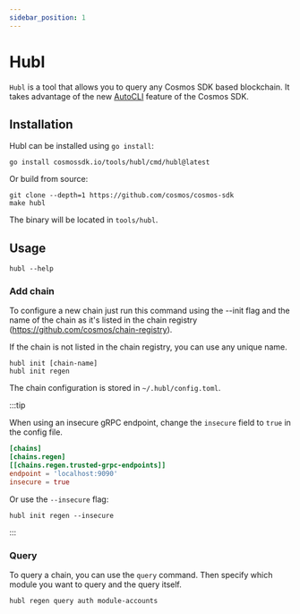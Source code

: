 ```yaml
---
sidebar_position: 1
---
```


# Hubl

`Hubl` is a tool that allows you to query any Cosmos SDK based blockchain.
It takes advantage of the new [AutoCLI](../../client/v2/README.md) feature <!-- TODO replace with AutoCLI docs --> of the Cosmos SDK.

## Installation

Hubl can be installed using `go install`:

```shell
go install cosmossdk.io/tools/hubl/cmd/hubl@latest
```

Or build from source:

```shell
git clone --depth=1 https://github.com/cosmos/cosmos-sdk
make hubl
```

The binary will be located in `tools/hubl`.

## Usage

```shell
hubl --help
```

### Add chain

To configure a new chain just run this command using the --init flag and the name of the chain as it's listed in the chain registry (<https://github.com/cosmos/chain-registry>).

If the chain is not listed in the chain registry, you can use any unique name.

```shell
hubl init [chain-name]
hubl init regen
```

The chain configuration is stored in `~/.hubl/config.toml`.

:::tip

When using an insecure gRPC endpoint, change the `insecure` field to `true` in the config file.

```toml
[chains]
[chains.regen]
[[chains.regen.trusted-grpc-endpoints]]
endpoint = 'localhost:9090'
insecure = true
```

Or use the `--insecure` flag:

```shell
hubl init regen --insecure
```

:::

### Query

To query a chain, you can use the `query` command.
Then specify which module you want to query and the query itself.

```shell
hubl regen query auth module-accounts
```
